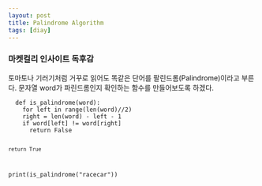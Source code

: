 ```yaml
---
layout: post
title: Palindrome Algorithm
tags: [diay]
---
```

### 마켓컬리 인사이트 독후감

<div class="message">
 토마토나 기러기처럼 거꾸로 읽어도 똑같은 단어를 팔린드롬(Palindrome)이라고 부른다. 문자열 word가 파린드롬인지 확인하는 함수를 만들어보도록 하겠다. 
</div>

<code>
  def is_palindrome(word):
    for left in range(len(word)//2)
    right = len(word) - left - 1
    if word[left] != word[right]
      return False

    return True
  
  print(is_palindrome("racecar"))
</code>
